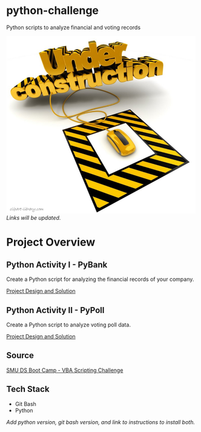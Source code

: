 # python-challenge
Python scripts to analyze financial and voting records

<img src="images/under-construction.png" alt="drawing" width="500"/>
<i>Links will be updated.</i>

# Project Overview
## Python Activity I - PyBank
Create a Python script for analyzing the financial records of your company.

[Project Design and Solution](https://github.com/kirpatrick/python-challenge/tree/master/PyBank)

## Python Activity II - PyPoll
Create a Python script to analyze voting poll data.

[Project Design and Solution](https://github.com/kirpatrick/python-challenge/tree/master/PyPoll)

## Source
[SMU DS Boot Camp - VBA Scripting Challenge](https://smu.bootcampcontent.com/SMU-Coding-Bootcamp/SMU-DAL-DATA-PT-11-2019-U-C/tree/master/02-Homework/03-Python/Instructions)

## Tech Stack
- Git Bash
- Python

*Add python version, git bash version, and link to instructions to install both.*
